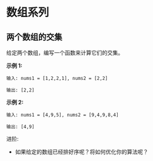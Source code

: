 # 数组系列



## 两个数组的交集

给定两个数组，编写一个函数来计算它们的交集。

**示例 1:**

```text
输入: nums1 = [1,2,2,1], nums2 = [2,2]

输出: [2,2]
```

**示例 2:**

```text
输入: nums1 = [4,9,5], nums2 = [9,4,9,8,4]

输出: [4,9]
```

进阶:

- 如果给定的数组已经排好序呢？将如何优化你的算法呢？